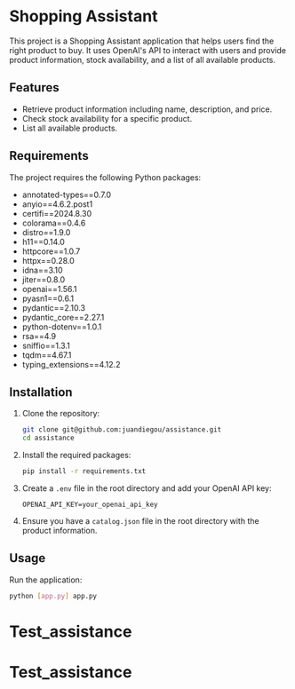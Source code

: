 # Shopping Assistant

This project is a Shopping Assistant application that helps users find the right product to buy. It uses OpenAI's API to interact with users and provide product information, stock availability, and a list of all available products.

## Features

- Retrieve product information including name, description, and price.
- Check stock availability for a specific product.
- List all available products.

## Requirements

The project requires the following Python packages:

- annotated-types==0.7.0
- anyio==4.6.2.post1
- certifi==2024.8.30
- colorama==0.4.6
- distro==1.9.0
- h11==0.14.0
- httpcore==1.0.7
- httpx==0.28.0
- idna==3.10
- jiter==0.8.0
- openai==1.56.1
- pyasn1==0.6.1
- pydantic==2.10.3
- pydantic_core==2.27.1
- python-dotenv==1.0.1
- rsa==4.9
- sniffio==1.3.1
- tqdm==4.67.1
- typing_extensions==4.12.2

## Installation

1. Clone the repository:

   ```sh
   git clone git@github.com:juandiegou/assistance.git 
   cd assistance
   ```

2. Install the required packages:

   ```sh
   pip install -r requirements.txt
   ```

3. Create a `.env` file in the root directory and add your OpenAI API key:

   ```env
   OPENAI_API_KEY=your_openai_api_key
   ```

4. Ensure you have a `catalog.json` file in the root directory with the product information.

## Usage

Run the application:

```sh
python [app.py] app.py
```
# Test_assistance
# Test_assistance
